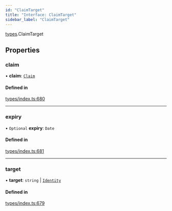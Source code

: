 ```yaml
---
id: "ClaimTarget"
title: "Interface: ClaimTarget"
sidebar_label: "ClaimTarget"
---
```


[types](../../../modules/Types/Types.md).ClaimTarget

## Properties

### claim

• **claim**: [`Claim`](../../../modules/Types/Types.md#claim)

#### Defined in

[types/index.ts:680](https://github.com/PolymeshAssociation/polymesh-sdk/blob/31fdce23/src/types/index.ts#L680)

___

### expiry

• `Optional` **expiry**: `Date`

#### Defined in

[types/index.ts:681](https://github.com/PolymeshAssociation/polymesh-sdk/blob/31fdce23/src/types/index.ts#L681)

___

### target

• **target**: `string` \| [`Identity`](../../../classes/API/Entities/Identity/Identity.md)

#### Defined in

[types/index.ts:679](https://github.com/PolymeshAssociation/polymesh-sdk/blob/31fdce23/src/types/index.ts#L679)
